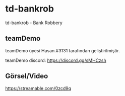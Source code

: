 # td-bankrob
 td-bankrob - Bank Robbery

## teamDemo
teamDemo üyesi Hasan.#3131 tarafından geliştirilmiştir.

teamDemo discord: https://discord.gg/sMHCzsh

## Görsel/Video

https://streamable.com/0zcd9q